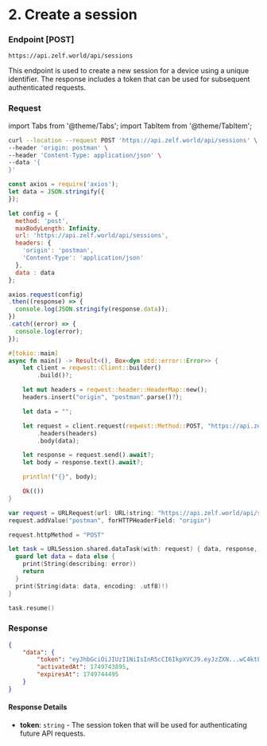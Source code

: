 # 2. Create a session

### Endpoint \[POST]

```
https://api.zelf.world/api/sessions
```

This endpoint is used to create a new session for a device using a unique identifier. The response includes a token that can be used for subsequent authenticated requests.

### Request

import Tabs from '@theme/Tabs';
import TabItem from '@theme/TabItem';

<Tabs>
<TabItem value="cURL" label="cURL">

```bash
curl --location --request POST 'https://api.zelf.world/api/sessions' \
--header 'origin: postman' \
--header 'Content-Type: application/json' \
--data '{
}'
```

</TabItem>

<TabItem value="Node.js" label="Node.js">

```javascript
const axios = require('axios');
let data = JSON.stringify({
});

let config = {
  method: 'post',
  maxBodyLength: Infinity,
  url: 'https://api.zelf.world/api/sessions',
  headers: { 
    'origin': 'postman', 
    'Content-Type': 'application/json'
  },
  data : data
};

axios.request(config)
.then((response) => {
  console.log(JSON.stringify(response.data));
})
.catch((error) => {
  console.log(error);
});

```

</TabItem>

<TabItem value="Rust" label="Rust">

```rust
#[tokio::main]
async fn main() -> Result<(), Box<dyn std::error::Error>> {
    let client = reqwest::Client::builder()
        .build()?;

    let mut headers = reqwest::header::HeaderMap::new();
    headers.insert("origin", "postman".parse()?);

    let data = "";

    let request = client.request(reqwest::Method::POST, "https://api.zelf.world/api/sessions")
        .headers(headers)
        .body(data);

    let response = request.send().await?;
    let body = response.text().await?;

    println!("{}", body);

    Ok(())
}
```

</TabItem>

<TabItem value="Swift" label="Swift">

```swift
var request = URLRequest(url: URL(string: "https://api.zelf.world/api/sessions")!,timeoutInterval: Double.infinity)
request.addValue("postman", forHTTPHeaderField: "origin")

request.httpMethod = "POST"

let task = URLSession.shared.dataTask(with: request) { data, response, error in 
  guard let data = data else {
    print(String(describing: error))
    return
  }
  print(String(data: data, encoding: .utf8)!)
}

task.resume()

```

</TabItem>
</Tabs>

### Response

<Tabs>
<TabItem value="200" label="200">

```json
{
    "data": {
        "token": "eyJhbGciOiJIUzI1NiIsInR5cCI6IkpXVCJ9.eyJzZXN...wC4ktLdSKUeb79EE",
        "activatedAt": 1749743895,
        "expiresAt": 1749744495
    }
}
```

</TabItem>
</Tabs>

#### Response Details

* **token**: `string` - The session token that will be used for authenticating future API requests.
